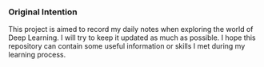 ### Original Intention
This project is aimed to record my daily notes when exploring the world of Deep Learning. I will try to keep it updated as much as possible. I hope this repository can contain some useful information or skills I met during my learning process. 